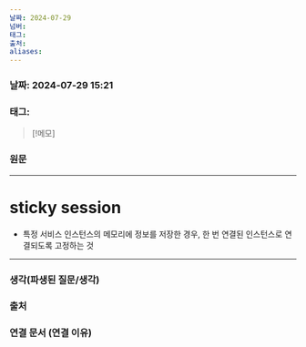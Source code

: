 ```yaml
---
날짜: 2024-07-29
넘버: 
태그: 
출처: 
aliases:
---
```

### 날짜:  2024-07-29 15:21

### 태그:

>[!메모]
>

### 원문
---
#  sticky session
- 특정 서비스 인스턴스의 메모리에 정보를 저장한 경우, 한 번 연결된 인스턴스로 연결되도록 고정하는 것
---
### 생각(파생된 질문/생각)

### 출처

### 연결 문서 (연결 이유)
